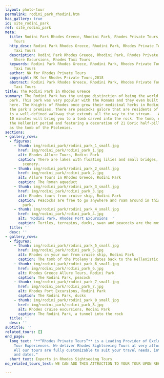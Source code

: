```yaml
---
layout: photo-tour
permalink: rodini_park_rhodini.htm
has_gallery: true
id: site_rodini_park
ref: site_rodini_park
meta:
  title: Rodini Park Rhodes Greece, Rhodini Park, Rhodes Private Tours, Rhodes Taxi
    Tours
  http_desc: Rodini Park Rhodes Greece, Rhodini Park, Rhodes Private Tours, Rhodes
    Taxi Tours
  description: Rodini Park Rhodes Greece, Rhodini Park, Rhodes Private Tours, Rhodes
    Shore Excursions, Rhodes Taxi Tours
  keywords: Rodini Park Rhodes Greece, Rhodini Park, Rhodes Private Tours, Rhodes
    Taxi Tours
  author: NK for Rhodes Private Tours
  copyright: NK for Rhodes Private Tours,2018
  abstract: Rodini Park Rhodes Greece, Rhodini Park, Rhodes Private Tours, Rhodes
    Taxi Tours
title: The Rodini Park in Rhodes Greece
summary: The Rodini Park has the unique distinction of being the world's first landscaped
  park. This park was very popular with the Romans and they even built an aqueduct
  here. The Knights of Rhodes once grew their medicinal herbs in Rodini Park. Inside
  the park's premises, there are peacocks galore that are residents of the park. There
  is a well-defined walkway that extends all the way to the stream.   A walk of about
  10 minutes will bring you to a tomb carved into the rock. The tomb, dating from
  the Hellenist period and featuring a decoration of 21 Doric half-pillars - is known
  as the tomb of the Ptolemies.
sections:
- gallery_rows:
  - figures:
    - thumb: img/rodini_park/rodini_park_1_small.jpg
      href: img/rodini_park/rodini_park_1.jpg
      alt: Rhodes Allure Tours, Rodini Park
      caption: There are lakes with floating lilies and small bridges, forming idyllic
        scenery.
    - thumb: img/rodini_park/rodini_park_2_small.jpg
      href: img/rodini_park/rodini_park_2.jpg
      alt: Allure Tours in Rhodes Greece, Rodini Park
      caption: The Roman aqueduct
    - thumb: img/rodini_park/rodini_park_3_small.jpg
      href: img/rodini_park/rodini_park_3.jpg
      alt: Rhodes tours from cruise ship, Rodini Park
      caption: Peacocks are free to go anywhere and roam around in this beautiful
        park.
    - thumb: img/rodini_park/rodini_park_4_small.jpg
      href: img/rodini_park/rodini_park_4.jpg
      alt: 'Rodini Park, Rhodes Port Excursions  '
      caption: Turtles, terrapins, ducks, swan and peacocks are the most popular.
  title: ''
  desc: ''
- gallery_rows:
  - figures:
    - thumb: img/rodini_park/rodini_park_5_small.jpg
      href: img/rodini_park/rodini_park_5.jpg
      alt: Rhodes on your own from cruise ship, Rodini Park
      caption: The tomb of the Ptolemy's dates back to the Hellenistic period
    - thumb: img/rodini_park/rodini_park_6_small.jpg
      href: img/rodini_park/rodini_park_6.jpg
      alt: Rhodes Greece Allure Tours, Rodini Park
      caption: The Rodini Park, peacock
    - thumb: img/rodini_park/rodini_park_7_small.jpg
      href: img/rodini_park/rodini_park_7.jpg
      alt: Rhodes Port Excursions, Rodini Park
      caption: The Rodini Park, ducks
    - thumb: img/rodini_park/rodini_park_8_small.jpg
      href: img/rodini_park/rodini_park_8.jpg
      alt: Rhodes cruise excursions, Rodini Park
      caption: The Rodini Park, a tunnel into the rock
  title: ''
  desc: ''
subtitle: ''
related_tours: []
end_page:
  long_text: "**“Rhodes Private Tours”** is a Leading Provider of Exclusive and Personalized
    Tour Experiences. We deliver Rhodes Sightseeing Tours at very affordable rates.
    All our tours are fully customizable to suit your travel needs, interests, schedules,
    and dates."
  short_text: Experts in Rhodes Sightseeing Tours
no_related_tours_text: WE CAN ADD THIS ATTRACTION TO YOUR TOUR UPON REQUEST

---
```

